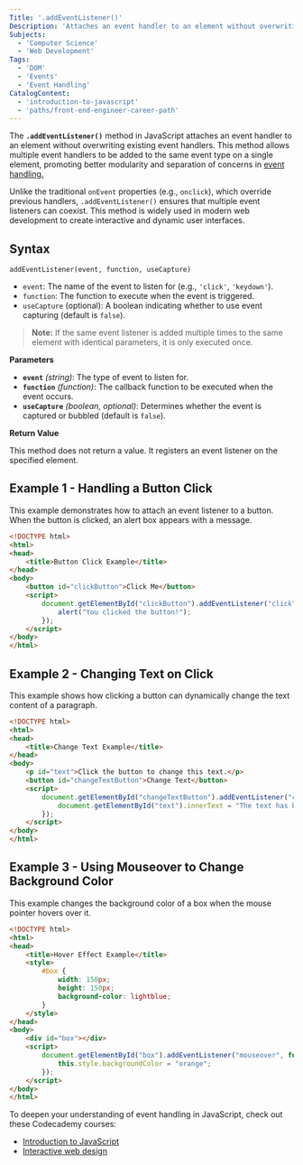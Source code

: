 ```yaml
---
Title: '.addEventListener()'
Description: 'Attaches an event handler to an element without overwriting existing event handlers.'
Subjects:
  - 'Computer Science'
  - 'Web Development'
Tags:
  - 'DOM'
  - 'Events'
  - 'Event Handling'
CatalogContent:
  - 'introduction-to-javascript'
  - 'paths/front-end-engineer-career-path'
---
```


The **`.addEventListener()`** method in JavaScript attaches an event handler to an element without overwriting existing event handlers. This method allows multiple event handlers to be added to the same event type on a single element, promoting better modularity and separation of concerns in [event handling.](https://www.codecademy.com/resources/docs/javascript/event-handling)

Unlike the traditional `onEvent` properties (e.g., `onclick`), which override previous handlers, `.addEventListener()` ensures that multiple event listeners can coexist. This method is widely used in modern web development to create interactive and dynamic user interfaces.

## Syntax

```pseudo
addEventListener(event, function, useCapture)
```

- `event`: The name of the event to listen for (e.g., `'click'`, `'keydown'`).
- `function`: The function to execute when the event is triggered.
- `useCapture` (optional): A boolean indicating whether to use event capturing (default is `false`).

> **Note:** If the same event listener is added multiple times to the same element with identical parameters, it is only executed once.

**Parameters**

- **`event`** *(string)*: The type of event to listen for.
- **`function`** *(function)*: The callback function to be executed when the event occurs.
- **`useCapture`** *(boolean, optional)*: Determines whether the event is captured or bubbled (default is `false`).

**Return Value**

This method does not return a value. It registers an event listener on the specified element.

## Example 1 - Handling a Button Click

This example demonstrates how to attach an event listener to a button. When the button is clicked, an alert box appears with a message.

```html
<!DOCTYPE html>
<html>
<head>
    <title>Button Click Example</title>
</head>
<body>
    <button id="clickButton">Click Me</button>
    <script>
        document.getElementById("clickButton").addEventListener("click", function() {
            alert("You clicked the button!");
        });
    </script>
</body>
</html>
```

## Example 2 - Changing Text on Click

This example shows how clicking a button can dynamically change the text content of a paragraph.

```html
<!DOCTYPE html>
<html>
<head>
    <title>Change Text Example</title>
</head>
<body>
    <p id="text">Click the button to change this text.</p>
    <button id="changeTextButton">Change Text</button>
    <script>
        document.getElementById("changeTextButton").addEventListener("click", function() {
            document.getElementById("text").innerText = "The text has been changed!";
        });
    </script>
</body>
</html>
```

## Example 3 - Using Mouseover to Change Background Color

This example changes the background color of a box when the mouse pointer hovers over it.

```html
<!DOCTYPE html>
<html>
<head>
    <title>Hover Effect Example</title>
    <style>
        #box {
            width: 150px;
            height: 150px;
            background-color: lightblue;
        }
    </style>
</head>
<body>
    <div id="box"></div>
    <script>
        document.getElementById("box").addEventListener("mouseover", function() {
            this.style.backgroundColor = "orange";
        });
    </script>
</body>
</html>
```

To deepen your understanding of event handling in JavaScript, check out these Codecademy courses:

- [Introduction to JavaScript](https://www.codecademy.com/learn/introduction-to-javascript)
- [Interactive web design](https://www.codecademy.com/learn/interactive-web-design)

